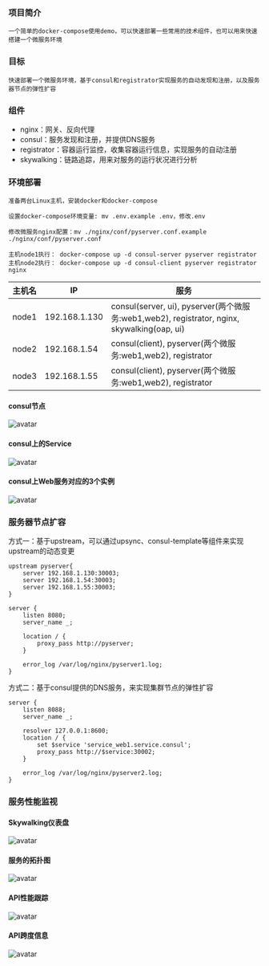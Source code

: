 ### 项目简介
    一个简单的docker-compose使用demo，可以快速部署一些常用的技术组件，也可以用来快速搭建一个微服务环境

### 目标
    快速部署一个微服务环境，基于consul和registrator实现服务的自动发现和注册，以及服务器节点的弹性扩容

### 组件
- nginx：网关、反向代理
- consul：服务发现和注册，并提供DNS服务
- registrator：容器运行监控，收集容器运行信息，实现服务的自动注册
- skywalking：链路追踪，用来对服务的运行状况进行分析

### 环境部署
    准备两台Linux主机，安装docker和docker-compose

    设置docker-compose环境变量: mv .env.example .env，修改.env

    修改微服务nginx配置：mv ./nginx/conf/pyserver.conf.example ./nginx/conf/pyserver.conf

    主机node1执行： docker-compose up -d consul-server pyserver registrator
    主机node2执行： docker-compose up -d consul-client pyserver registrator nginx

|主机名	| IP |	服务|
|  ----  | ----  |----  |
|node1   |192.168.1.130	|consul(server, ui), pyserver(两个微服务:web1,web2), registrator, nginx, skywalking(oap, ui)|
|node2   |192.168.1.54 |consul(client), pyserver(两个微服务:web1,web2), registrator|
|node3   |192.168.1.55 |consul(client), pyserver(两个微服务:web1,web2), registrator|

#### consul节点
![avatar](images/consul_1.png)

#### consul上的Service
![avatar](images/consul_2.png)

#### consul上Web服务对应的3个实例
![avatar](images/consul_3.png)


### 服务器节点扩容
方式一：基于upstream，可以通过upsync、consul-template等组件来实现upstream的动态变更

```
upstream pyserver{
    server 192.168.1.130:30003;
    server 192.168.1.54:30003;
    server 192.168.1.55:30003;
}

server {
    listen 8080;
    server_name _;

    location / {
        proxy_pass http://pyserver;
    }

    error_log /var/log/nginx/pyserver1.log;
}
```

方式二：基于consul提供的DNS服务，来实现集群节点的弹性扩容

```
server {
    listen 8088;
    server_name _;

    resolver 127.0.0.1:8600;
    location / {
        set $service 'service_web1.service.consul';
        proxy_pass http://$service:30002;
    }

    error_log /var/log/nginx/pyserver2.log;
}
```

### 服务性能监视

#### Skywalking仪表盘
![avatar](images/sw_3.png)

#### 服务的拓扑图
![avatar](images/sw_4.png)

#### API性能跟踪
![avatar](images/sw_1.png)

#### API跨度信息
![avatar](images/sw_2.png)